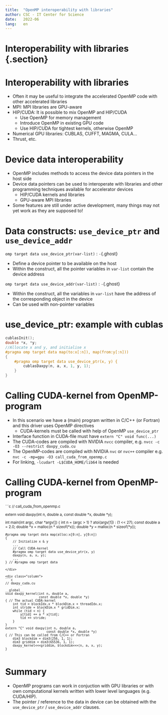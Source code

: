 ```yaml
---
title:  "OpenMP interoperability with libraries"
author: CSC - IT Center for Science
date:   2022-06
lang:   en
---
```


# Interoperability with libraries {.section}


# Interoperability with libraries

- Often it may be useful to integrate the accelerated OpenMP code with
  other accelerated libraries
- MPI: MPI libraries are GPU-aware
- HIP/CUDA: It is possible to mix OpenMP and HIP/CUDA
    - Use OpenMP for memory management
    - Introduce OpenMP in existing GPU code
    - Use HIP/CUDA for tightest kernels, otherwise OpenMP
- Numerical GPU libraries: CUBLAS, CUFFT, MAGMA, CULA...
- Thrust, etc.


# Device data interoperability

- OpenMP includes methods to access the device data pointers in the
  host side
- Device data pointers can be used to interoperate with libraries and
  other programming techniques available for accelerator devices
    - HIP/CUDA kernels and libraries
    - GPU-aware MPI libraries
- Some features are still under active development, many things may not
  yet work as they are supposed to!


# Data constructs: `use_device_ptr` and `use_device_addr`

`omp target data use_device_ptr(var-list)`
  : `-`{.ghost}

- Define a device pointer to be available on the host
- Within the construct, all the pointer variables in `var-list`
  contain the device address

`omp target data use_device_addr(var-list)`
  : `-`{.ghost}

- Within the construct, all the variables in `var-list`
  have the address of the corresponding object in the device
- Can be used with non-pointer variables


# use_device_ptr: example with cublas

```c
cublasInit();
double *x, *y;
//Allocate x and y, and initialise x
#pragma omp target data map(to:x[:n]), map(from:y[:n]))
{
    #pragma omp target data use_device_ptr(x, y) {
        cublasDaxpy(n, a, x, 1, y, 1);
    }
}
```


# Calling CUDA-kernel from OpenMP-program

- In this scenario we have a (main) program written in C/C++ (or Fortran)
  and this driver uses OpenMP directives
    - CUDA-kernels must be called with help of OpenMP `use_device_ptr`
- Interface function in CUDA-file must have `extern "C" void func(...)`
- The CUDA-codes are compiled with NVIDIA `nvcc` compiler, e.g.
  `nvcc -c -O3 --restrict daxpy_cuda.cu`
- The OpenMP-codes are compiled with NVIDIA `nvc` or `nvc++` compiler e.g.
  `nvc -c -mp=gpu -O3 call_cuda_from_openmp.c`
- For linking, `-lcudart -L$CUDA_HOME/lib64` is needed


# Calling CUDA-kernel from OpenMP-program

<small>
<div class="column">
```c
// call_cuda_from_openmp.c

extern void daxpy(int n, double a,
                  const double *x, double *y);

int main(int argc, char *argv[])
{
    int n = (argc > 1) ? atoi(argv[1]) : (1 << 27);
    const double a = 2.0;
    double *x = malloc(n * sizeof(*x));
    double *y = malloc(n * sizeof(*y));

    #pragma omp target data map(alloc:x[0:n], y[0:n])
    {
        // Initialize x & y
        ...
        // Call CUDA-kernel
        #pragma omp target data use_device_ptr(x, y)
        daxpy(n, a, x, y);
        ...
    } // #pragma omp target data
```
</div>

<div class="column">
```c
// daxpy_cuda.cu

__global__
void daxpy_kernel(int n, double a,
                  const double *x, double *y)
{ // The actual CUDA-kernel
    int tid = blockIdx.x * blockDim.x + threadIdx.x;
    int stride = blockDim.x * gridDim.x;
    while (tid < n) {
        y[tid] += a * x[tid];
        tid += stride;
    }
}
extern "C" void daxpy(int n, double a,
                      const double *x, double *y)
{ // This can be called from C/C++ or Fortran
    dim3 blockdim = dim3(256, 1, 1);
    dim3 griddim = dim3(65536, 1, 1);
    daxpy_kernel<<<griddim, blockdim>>>(n, a, x, y);
}
```
</div>
</small>


# Summary

- OpenMP programs can work in conjuction with GPU libraries or with
  own computational kernels written with lower level languages
  (e.g. CUDA/HIP).
- The pointer / reference to the data in device can be obtained with
  the `use_device_ptr` / `use_device_addr` clauses.
